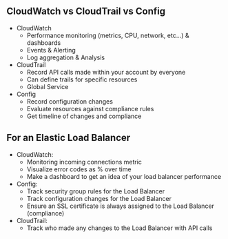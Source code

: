 ## CloudWatch vs CloudTrail vs Config
- CloudWatch
    - Performance monitoring (metrics, CPU, network, etc...) & dashboards
    - Events & Alerting
    - Log aggregation & Analysis
- CloudTrail
    - Record API calls  made within your account by everyone
    - Can define trails for specific resources
    - Global Service
- Config
    - Record configuration changes
    - Evaluate resources against compliance rules
    - Get timeline of changes and compliance

## For an Elastic Load Balancer
- CloudWatch:
    - Monitoring incoming connections metric
    - Visualize error codes as % over time
    - Make a dashboard to get an idea of your load balancer performance
- Config:
    - Track security group rules for the Load Balancer
    - Track configuration changes for the Load Balancer
    - Ensure an SSL certificate is always assigned to the Load Balancer (compliance)
- CloudTrail:
    - Track who made any changes to the Load Balancer with API calls
